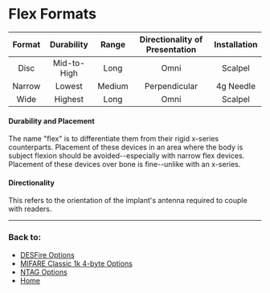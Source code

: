# Flex Formats

| Format       | Durability   | Range        | Directionality of Presentation | Installation |
| :----------: | :----------: | :----------: | :----------------------------: | :----------: |
| Disc         | Mid-to-High  | Long         | Omni                           | Scalpel      |
| Narrow       | Lowest       | Medium       | Perpendicular                  | 4g Needle    |
| Wide         | Highest      | Long         | Omni                           | Scalpel      |

#### Durability and Placement
The name "flex" is to differentiate them from their rigid x-series counterparts. Placement of these devices in an area where the body is subject flexion should be avoided--especially with narrow flex devices. Placement of these devices over bone is fine--unlike with an x-series.

#### Directionality
This refers to the orientation of the implant's antenna required to couple with readers.

---
### Back to:
- [DESFire Options](DESFIRE_OPTIONS.md)
- [MIFARE Classic 1k 4-byte Options](MIFARE_CLASSIC_1K_4B.md)
- [NTAG Options](NTAG_OPTIONS.md)
- [Home](../README.md)
